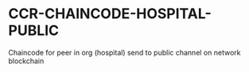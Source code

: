 # CCR-CHAINCODE-HOSPITAL-PUBLIC
Chaincode for peer in org (hospital) send to public channel on network blockchain
